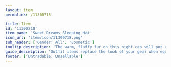 ```yaml
---
layout: item
permalink: /11300718

title: Item
id: '11300718'
item_name: 'Sweet Dreams Sleeping Hat'
icon_url: 'item/icon/11300718.png'
sub_header: ['Gender: All', 'Cosmetic']
tooltip_description: 'The warm, fluffy fur on this night cap will put you right to sleep.'
guide_description: 'Outfit items replace the look of your gear when equipped.'
footer: ['Untradable, Unsellable']
---
```

